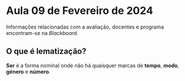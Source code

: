 # Aula 09 de Fevereiro de 2024

Informações relacionadas com a avaliação, docentes e programa encontram-se na *Blackboard*.
  
## O que é lematização?

<style>
td, th {
   border: none!important;
}

| Palavras    | Lema        |
| ----------- | ----------- |
| Somos       |      Ser    |
| Era                
| É 
| Sou
</style>
__Ser__ é a forma nominal onde não há quaisquer marcas de __tempo__, __modo__, __género__ e __número__.



